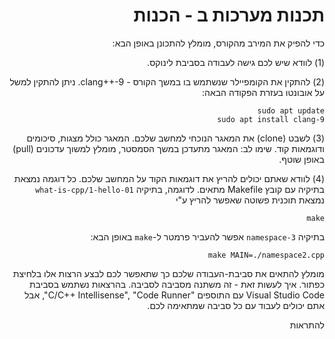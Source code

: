 <div dir="rtl">

# תכנות מערכות ב - הכנות

כדי להפיק את המירב מהקורס, מומלץ להתכונן באופן הבא:

(1) לוודא שיש לכם גישה לעבודה בסביבת לינוקס.

(2) להתקין את הקומפיילר שנשתמש בו במשך הקורס - clang++-9. ניתן להתקין למשל על אובונטו בעזרת הפקודה הבאה:

    sudo apt update
    sudo apt install clang-9

(3) לשבט (clone) את המאגר הנוכחי למחשב שלכם. המאגר כולל מצגות, סיכומים ודוגמאות קוד. שימו לב: המאגר מתעדכן במשך הסמסטר, מומלץ למשוך עדכונים (pull) באופן שוטף.

(4) לוודא שאתם יכולים להריץ את דוגמאות הקוד על המחשב שלכם. כל דוגמה נמצאת בתיקיה עם קובץ Makefile מתאים. לדוגמה,
בתיקיה
 `01-what-is-cpp/1-hello`
נמצאת תוכנית פשוטה שאפשר להריץ ע"י

    make 

בתיקיה
 `3-namespace` אפשר להעביר פרמטר ל-`make` באופן הבא:

    make MAIN=./namespace2.cpp

מומלץ להתאים את סביבת-העבודה שלכם כך שתאפשר לכם לבצע הרצות אלו בלחיצת כפתור. איך לעשות זאת - זה משתנה מסביבה לסביבה. 
בהרצאות נשתמש בסביבת
Visual Studio Code
עם התוספים "C/C++ Intellisense", "Code Runner",
אבל אתם יכולים לעבוד עם כל סביבה שמתאימה לכם.

להתראות
</div>